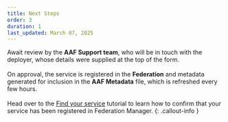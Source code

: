 ```yaml
---
title: Next Steps
order: 3
duration: 1
last_updated: March 07, 2025
---
```


Await review by the **AAF Support team**, who will be in touch with the deployer, whose details were supplied at the top of the form.
<br>
<br>
On approval, the service is registered in the **Federation** and metadata generated for inclusion in the **AAF Metadata** file, which is refreshed every few hours.
<br>
<br>
Head over to the [Find your service](/find-your-registered-services/01-overview) tutorial to learn how to confirm that your service has been registered in Federation Manager.
{: .callout-info }